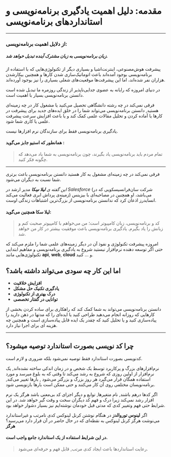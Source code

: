 # مقدمه: دلیل اهمیت یادگیری برنامه‌نویسی و استانداردهای برنامه‌نویسی

-----------------------

### از دلایل اهمیت برنامه‌نویسی:

##### **زبان برنامه‌نویسی به زبان مشترک آینده تبدیل خواهد شد.** 

پیشرفت هوش‌مصنوعی، اینترنت‌اشیا و بسیاری دیگر از تکنولوژی‌هایی که با استفاده از برنامه‌نویسی بوجود آمده‌اند باعث اتوماتیک‌سازی شدن کارها و همچنین بیکارشدن هزاران نفر شده‌اند، اما این پیشرفت‌ها موقعیت‌های شغلی بسیاری را نیز بوجود آورده‌اند.

در دنیای امروزه که رایانه به عضوی جدایی‌ناپذیر از زندگی روزمره ما تبدیل  شده است دانستن برنامه‌نویسی بسیار با اهمیت است.

فرقی نمی‌کند در چه رشته دانشگاهی تحصیل می‌کنید یا مشغول کار در چه زمینه‌ای هستید, دانستن برنامه‌نویسی می‌تواند شما را در خلق ایده‌های جدید برای پیشرفت در کارها یا آماده کردن و تحلیل مقالات علمی کمک کند و یا باعث افزایش سرعت پیشرفت علمی یا کاری شما شود.

یادگیری برنامه‌نویسی فقط برای سازندگان نرم افزار‌ها نیست.

####  همانطور که استیو جابز می‌گوید :

>  تمام مردم باید برنامه‌نویسی یاد بگیرند، چون برنامه‌نویسی به شما یاد می‌دهد که چگونه فکر کنید.

----------------------------------

فرقی نمی‌کند در چه زمینه‌ای مشغول به کار هستید دانستن برنامه‌نویسی باعث برتری شما نسبت به دیگران می‌شود.

*این گفته ی **لیلا سِکا*** مدیر ارشد در *Salesforce* (شرکت سان‌فرانسیسکویی که در زمینه‌ی پرداش ابری فعالیت می‌کند) می‌باشد، او همچنین در مصاحبه‌ای با بیزینس انسایدرز اذعان کرد که ندانستن برنامه‌نویسی از بزرگ‌ترین اشتباهات زندگی اوست.

#### لیلا سکا همچنین می‌گوید:

>  کد و برنامه‌نویسی، زبان کامپیوتر است؛ من می‌خواهم با کامپیوتر صحبت کنم و زبانش را یاد بگیرم. یادگیری برنامه‌نویسی باعث موفقیت بیشتر در کار من خواهد شد.

امروزه  پیشرفت تکنولوژی و نفوذ آن در دیگر زمینه‌های علمی شما را ملزم می‌کند  که حتی اگر توسعه دهنده‌ نرم‌افزار نیستید شروع به یادگیری برنامه‌نویسی و  مفاهیم ابتدایی تکنولوژی‌هایی مانند **api**, **web**, **cloud**  و ... کنید.



## اما این کار چه سودی می‌تواند داشته باشد؟

- **افزایش خلاقیت**
- **یادگیری تکنیک حل مشکل**
- **درک بهتری از تکنولوژی**
- **توانایی در گفتار تخصصی**

دانستن برنامه‌نویسی می‌تواند به شما کمک کند که راهکاری برای ساده کردن بخشی از کارهایی که روزانه انجام می‌دهید طراحی کنید یا ایده‌ای را که مدتها در ذهن دارید را پیاده‌سازی کنید و یا تحلیل کنید که چقدر یک ایده  قابل پیاده‌سازی است و همچنین چه هزینه ای برای اجرا نیاز دارد.

-----------------------------------

## چرا کد نویسی بصورت استاندارد توصیه میشود؟

کدنویسی بصورت استاندارد فقط توصیه نمی‌شود بلکه ضروری و لازم است.

نرم‌افزار‌های بزرگ و پرکاربرد توسط یک شخص و در زمان اندکی ساخته نشده‌اند, یک نرم‌افزار از اولین روزی که شروع به رشد می‌کند تا وقتی که به بلوغ میرسد و مورد استفاده همگان قرار می‌گیرد هر روز بزرگ و بزرگتر می‌شود , بارها تغییر می‌کند, برنامه‌نویسان مختلفی روی آن کار می‌کنند و حتی ممکن است بارها بازنویسی شود.

اگر کدها درهم باشند, نام متغیرها, توابع و دیگر اجزای کد بی‌معنی باشد هرگز یک نرم افزار رشد نمی‌کند زیرا درک و فهم کد دیگران سخت و وقت گیر خواهد شد. در این شرایط  حتی فهم وتغییر کدی که مدتی قبل خودمان نوشته‌ایم نیز بسیار دشوار خواهد بود.

اگر **لینوس توروالدز** در هنگام نوشتن کرنل لینوکس کدی نامرتب و غیر‌استاندارد می‌نوشت هرگز کرنل لینوکس به نقطه‌ای که در حال حاضر در آن قرار دارد می‌رسید؟ **هرگز**

#### در این شرایط استفاده از یک استاندارد جامع واجب است. 

> رعایت استانداردها باعث ایجاد کدی مرتب, قابل فهم و حرفه‌ای می‌شود.

